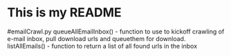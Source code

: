 # This is my README

#emailCrawl.py
    queueAllEmailInbox() - function to use to kickoff crawling of e-mail inbox, pull download urls and queuethem for download.
    listAllEmails() - function to return a list of all found urls in the inbox